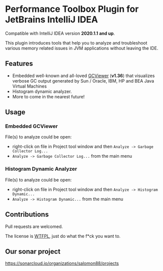 # Performance Toolbox Plugin for JetBrains IntelliJ IDEA

Compatible with IntelliJ IDEA version __2020.1.1 and up__.

This plugin introduces tools that help you to analyze and troubleshoot various memory related issues in JVM applications without leaving the IDE.

## Features

* Embedded well-known and all-loved [GCViewer](https://github.com/chewiebug/GCViewer) (__v1.36__) that visualizes verbose GC output generated by Sun / Oracle, IBM, HP and BEA Java Virtual Machines
* Histogram dynamic analyzer.
* More to come in the nearest future!

## Usage
### Embedded GCViewer

File(s) to analyze could be open:

* right-click on file in Project tool window and then `Analyze -> Garbage Collector Log...`
* `Analyze -> Garbage Collector Log...` from the main menu

### Histogram Dynamic Analyzer

File(s) to analyze could be open:

* right-click on file in Project tool window and then `Analyze -> Histogram Dynamic...`
* `Analyze -> Histogram Dynamic...` from the main menu

## Contributions

Pull requests are welcomed.

The license is [WTFPL](http://www.wtfpl.net/), just do what the f*ck you want to.

## Our sonar project

https://sonarcloud.io/organizations/salomon88/projects
